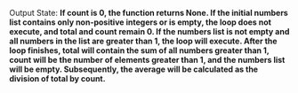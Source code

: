 Output State: **If count is 0, the function returns None. If the initial numbers list contains only non-positive integers or is empty, the loop does not execute, and total and count remain 0. If the numbers list is not empty and all numbers in the list are greater than 1, the loop will execute. After the loop finishes, total will contain the sum of all numbers greater than 1, count will be the number of elements greater than 1, and the numbers list will be empty. Subsequently, the average will be calculated as the division of total by count.**